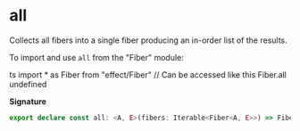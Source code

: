 # all

Collects all fibers into a single fiber producing an in-order list of the
results.

To import and use `all` from the "Fiber" module:

ts
import \* as Fiber from "effect/Fiber"
// Can be accessed like this
Fiber.all
undefined

**Signature**

```ts
export declare const all: <A, E>(fibers: Iterable<Fiber<A, E>>) => Fiber<ReadonlyArray<A>, E>
```
